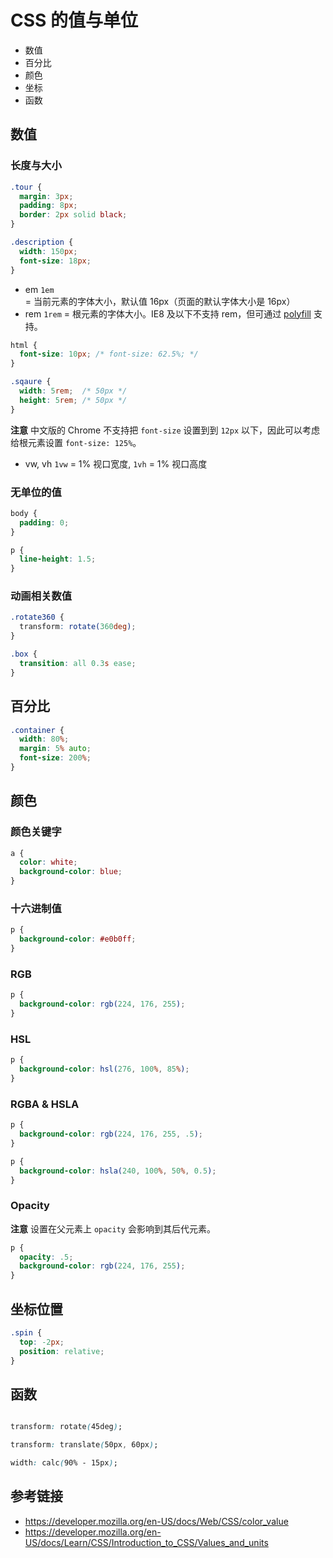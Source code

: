 # CSS 的值与单位

* 数值
* 百分比
* 颜色
* 坐标
* 函数

## 数值
### 长度与大小
```css
.tour {
  margin: 3px;
  padding: 8px;
  border: 2px solid black;
}

.description {
  width: 150px;
  font-size: 18px;
}
```
* em `1em` = 当前元素的字体大小，默认值 16px（页面的默认字体大小是 16px）
* rem `1rem` = 根元素的字体大小。IE8 及以下不支持 rem，但可通过 [polyfill](https://github.com/chuckcarpenter/REM-unit-polyfill) 支持。
```css
html {
  font-size: 10px; /* font-size: 62.5%; */
}

.sqaure {
  width: 5rem;  /* 50px */
  height: 5rem; /* 50px */
}
```
**注意** 中文版的 Chrome 不支持把 `font-size` 设置到到 `12px` 以下，因此可以考虑给根元素设置 `font-size: 125%`。

* vw, vh `1vw` = 1% 视口宽度, `1vh` = 1% 视口高度

### 无单位的值
```css
body {
  padding: 0;
}

p {
  line-height: 1.5;
}
```

### 动画相关数值
```css
.rotate360 {
  transform: rotate(360deg);
}

.box {
  transition: all 0.3s ease;
}
```

## 百分比
```css
.container {
  width: 80%;
  margin: 5% auto;
  font-size: 200%;
}
```

## 颜色
### 颜色关键字
```css
a {
  color: white;
  background-color: blue;
}
```
### 十六进制值
```css
p {
  background-color: #e0b0ff;
}
```
### RGB
```css
p {
  background-color: rgb(224, 176, 255);
}
```

### HSL
```css
p {
  background-color: hsl(276, 100%, 85%);
}
```

### RGBA & HSLA
```css
p {
  background-color: rgb(224, 176, 255, .5);
}
```
```css
p {
  background-color: hsla(240, 100%, 50%, 0.5);
}
```

### Opacity
**注意** 设置在父元素上 `opacity` 会影响到其后代元素。
```css
p {
  opacity: .5;
  background-color: rgb(224, 176, 255);
}
```

## 坐标位置
```css
.spin {
  top: -2px;
  position: relative;
}
```

## 函数
```css

transform: rotate(45deg);

transform: translate(50px, 60px);

width: calc(90% - 15px);

```

## 参考链接
* https://developer.mozilla.org/en-US/docs/Web/CSS/color_value
* https://developer.mozilla.org/en-US/docs/Learn/CSS/Introduction_to_CSS/Values_and_units
